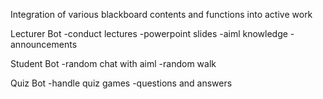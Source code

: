 Integration of various blackboard contents and functions into active work

Lecturer Bot
-conduct lectures
-powerpoint slides
-aiml knowledge
-announcements

Student Bot
-random chat with aiml
-random walk

Quiz Bot
-handle quiz games
-questions and answers